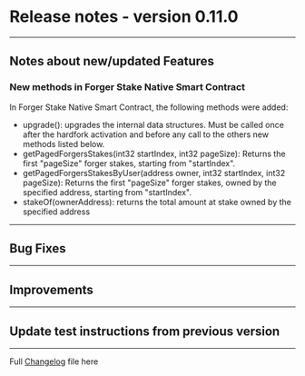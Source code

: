 # Release notes - version 0.11.0

---

## Notes about new/updated Features

### New methods in Forger Stake Native Smart Contract

In Forger Stake  Native Smart Contract, the following methods were added:
- upgrade(): upgrades the internal data structures. Must be called once after the hardfork activation and before any call to the others new methods listed below.
- getPagedForgersStakes(int32 startIndex, int32 pageSize): Returns the first "pageSize" forger stakes, starting from "startIndex".
- getPagedForgersStakesByUser(address owner, int32 startIndex, int32 pageSize): Returns the first "pageSize" forger stakes, owned by the specified address, starting from "startIndex".
- stakeOf(ownerAddress): returns the total amount at stake owned by the specified address

---
## Bug Fixes

---

## Improvements
 
---
## Update test instructions from previous version


---
Full [Changelog](/CHANGELOG.md) file here

